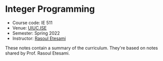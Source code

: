 # Integer Programming

* Course code: IE 511
* Venue: [UIUC.ISE](https://ise.illinois.edu)
* Semester: Spring 2022
* Instructor: [Rasoul Etesami](http://etesami.ise.illinois.edu)

These notes contain a summary of the curriculum.
They're based on notes shared by Prof. Rasoul Etesami.
